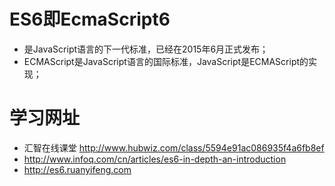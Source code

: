 # ES6即EcmaScript6
* 是JavaScript语言的下一代标准，已经在2015年6月正式发布；
* ECMAScript是JavaScript语言的国际标准，JavaScript是ECMAScript的实现；

# 学习网址
* 汇智在线课堂
http://www.hubwiz.com/class/5594e91ac086935f4a6fb8ef
* http://www.infoq.com/cn/articles/es6-in-depth-an-introduction
* http://es6.ruanyifeng.com
